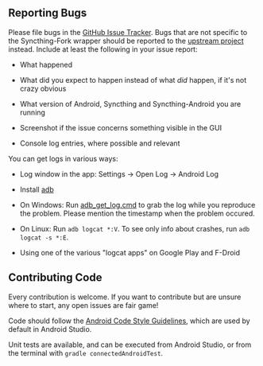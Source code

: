 ## Reporting Bugs

Please file bugs in the [GitHub Issue
Tracker](https://github.com/Catfriend1/syncthing-android/issues). Bugs that
are not specific to the Syncthing-Fork wrapper should be reported to the
[upstream project](https://github.com/syncthing/syncthing/issues) instead.
Include at least the following in your issue report:

 - What happened

 - What did you expect to happen instead of what *did* happen, if it's
   not crazy obvious

 - What version of Android, Syncthing and Syncthing-Android you are
   running

 - Screenshot if the issue concerns something visible in the GUI

 - Console log entries, where possible and relevant

You can get logs in various ways:

 - Log window in the app: Settings -> Open Log -> Android Log

 - Install [adb](http://www.howtogeek.com/125769/how-to-install-and-use-abd-the-android-debug-bridge-utility/)
 
 - On Windows: Run [adb_get_log.cmd](https://github.com/Catfriend1/syncthing-android/blob/main/scripts/debug/adb_get_log.cmd) to grab the log while you reproduce the problem. Please mention the timestamp when the problem occured.
 
 - On Linux: Run `adb logcat *:V`. To see only info about crashes, run `adb logcat -s *:E`.

 - Using one of the various "logcat apps" on Google Play and F-Droid

## Contributing Code

Every contribution is welcome. If you want to contribute but are unsure
where to start, any open issues are fair game!

Code should follow the
[Android Code Style Guidelines](https://source.android.com/source/code-style.html#java-language-rules),
which are used by default in Android Studio.

Unit tests are available, and can be executed from Android Studio, or from
the terminal with `gradle connectedAndroidTest`.
